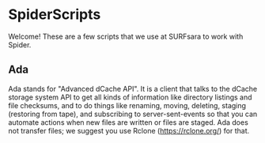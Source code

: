 # SpiderScripts
Welcome! These are a few scripts that we use at SURFsara to work with Spider.

## Ada
Ada stands for "Advanced dCache API". It is a client that talks to the dCache storage system API to get all kinds of information like directory listings and file checksums, and to do things like renaming, moving, deleting, staging (restoring from tape), and subscribing to server-sent-events so that you can automate actions when new files are written or files are staged. Ada does not transfer files; we suggest you use Rclone (https://rclone.org/) for that.
